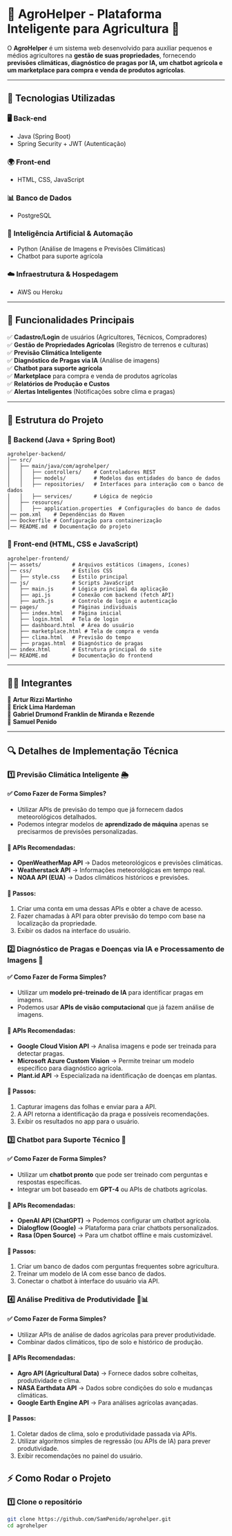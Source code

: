 # 🌱 AgroHelper - Plataforma Inteligente para Agricultura 🚜  

O **AgroHelper** é um sistema web desenvolvido para auxiliar pequenos e médios agricultores na **gestão de suas propriedades**, fornecendo **previsões climáticas, diagnóstico de pragas por IA, um chatbot agrícola e um marketplace para compra e venda de produtos agrícolas**.

---

## 📌 Tecnologias Utilizadas  

### 🖥️ **Back-end**  
- Java (Spring Boot)  
- Spring Security + JWT (Autenticação)  

### 🌍 **Front-end**  
- HTML, CSS, JavaScript  

### 📊 **Banco de Dados**  
- PostgreSQL  

### 🤖 **Inteligência Artificial & Automação**  
- Python (Análise de Imagens e Previsões Climáticas)  
- Chatbot para suporte agrícola  

### ☁️ **Infraestrutura & Hospedagem**  
- AWS ou Heroku  

---

## 🚀 Funcionalidades Principais  
✅ **Cadastro/Login** de usuários (Agricultores, Técnicos, Compradores)  
✅ **Gestão de Propriedades Agrícolas** (Registro de terrenos e culturas)  
✅ **Previsão Climática Inteligente**  
✅ **Diagnóstico de Pragas via IA** (Análise de imagens)  
✅ **Chatbot para suporte agrícola**  
✅ **Marketplace** para compra e venda de produtos agrícolas  
✅ **Relatórios de Produção e Custos**  
✅ **Alertas Inteligentes** (Notificações sobre clima e pragas)  

---

## 📂 Estrutura do Projeto  

### 📌 Backend (Java + Spring Boot)
```
agrohelper-backend/
│── src/
│   ├── main/java/com/agrohelper/
│   │   ├── controllers/    # Controladores REST
│   │   ├── models/         # Modelos das entidades do banco de dados
│   │   ├── repositories/   # Interfaces para interação com o banco de dados
│   │   ├── services/       # Lógica de negócio
│   ├── resources/
│   │   ├── application.properties  # Configurações do banco de dados
│── pom.xml    # Dependências do Maven
│── Dockerfile # Configuração para containerização
│── README.md  # Documentação do projeto
```

### 📌 Front-end (HTML, CSS e JavaScript)
```
agrohelper-frontend/
│── assets/          # Arquivos estáticos (imagens, ícones)
│── css/             # Estilos CSS
│   ├── style.css    # Estilo principal
│── js/              # Scripts JavaScript
│   ├── main.js      # Lógica principal da aplicação
│   ├── api.js       # Conexão com backend (fetch API)
│   ├── auth.js      # Controle de login e autenticação
│── pages/           # Páginas individuais
│   ├── index.html   # Página inicial
│   ├── login.html   # Tela de login
│   ├── dashboard.html  # Área do usuário
│   ├── marketplace.html # Tela de compra e venda
│   ├── clima.html   # Previsão do tempo
│   ├── pragas.html  # Diagnóstico de pragas
│── index.html       # Estrutura principal do site
│── README.md        # Documentação do frontend
```

---

## 👨‍💻 Integrantes  
🔹 **Artur Rizzi Martinho**  
🔹 **Erick Lima Hardeman**  
🔹 **Gabriel Drumond Franklin de Miranda e Rezende**  
🔹 **Samuel Penido**  

---

## 🔍 Detalhes de Implementação Técnica

### **1️⃣ Previsão Climática Inteligente** 🌦️
#### ✅ **Como Fazer de Forma Simples?**
* Utilizar APIs de previsão do tempo que já fornecem dados meteorológicos detalhados.
* Podemos integrar modelos de **aprendizado de máquina** apenas se precisarmos de previsões personalizadas.

#### 🔧 **APIs Recomendadas:**
* **OpenWeatherMap API** → Dados meteorológicos e previsões climáticas.
* **Weatherstack API** → Informações meteorológicas em tempo real.
* **NOAA API (EUA)** → Dados climáticos históricos e previsões.

#### 🚀 **Passos:**
1. Criar uma conta em uma dessas APIs e obter a chave de acesso.
2. Fazer chamadas à API para obter previsão do tempo com base na localização da propriedade.
3. Exibir os dados na interface do usuário.

### **2️⃣ Diagnóstico de Pragas e Doenças via IA e Processamento de Imagens** 🐛
#### ✅ **Como Fazer de Forma Simples?**
* Utilizar um **modelo pré-treinado de IA** para identificar pragas em imagens.
* Podemos usar **APIs de visão computacional** que já fazem análise de imagens.

#### 🔧 **APIs Recomendadas:**
* **Google Cloud Vision API** → Analisa imagens e pode ser treinada para detectar pragas.
* **Microsoft Azure Custom Vision** → Permite treinar um modelo específico para diagnóstico agrícola.
* **Plant.id API** → Especializada na identificação de doenças em plantas.

#### 🚀 **Passos:**
1. Capturar imagens das folhas e enviar para a API.
2. A API retorna a identificação da praga e possíveis recomendações.
3. Exibir os resultados no app para o usuário.

### **3️⃣ Chatbot para Suporte Técnico** 🤖
#### ✅ **Como Fazer de Forma Simples?**
* Utilizar um **chatbot pronto** que pode ser treinado com perguntas e respostas específicas.
* Integrar um bot baseado em **GPT-4** ou APIs de chatbots agrícolas.

#### 🔧 **APIs Recomendadas:**
* **OpenAI API (ChatGPT)** → Podemos configurar um chatbot agrícola.
* **Dialogflow (Google)** → Plataforma para criar chatbots personalizados.
* **Rasa (Open Source)** → Para um chatbot offline e mais customizável.

#### 🚀 **Passos:**
1. Criar um banco de dados com perguntas frequentes sobre agricultura.
2. Treinar um modelo de IA com esse banco de dados.
3. Conectar o chatbot à interface do usuário via API.

### **4️⃣ Análise Preditiva de Produtividade** 🌾📊
#### ✅ **Como Fazer de Forma Simples?**
* Utilizar APIs de análise de dados agrícolas para prever produtividade.
* Combinar dados climáticos, tipo de solo e histórico de produção.

#### 🔧 **APIs Recomendadas:**
* **Agro API (Agricultural Data)** → Fornece dados sobre colheitas, produtividade e clima.
* **NASA Earthdata API** → Dados sobre condições do solo e mudanças climáticas.
* **Google Earth Engine API** → Para análises agrícolas avançadas.

#### 🚀 **Passos:**
1. Coletar dados de clima, solo e produtividade passada via APIs.
2. Utilizar algoritmos simples de regressão (ou APIs de IA) para prever produtividade.
3. Exibir recomendações no painel do usuário.


## ⚡ Como Rodar o Projeto  

### 1️⃣ **Clone o repositório**  
```bash
git clone https://github.com/SamPenido/agrohelper.git
cd agrohelper
```

